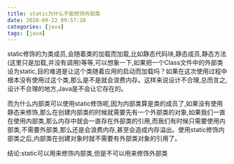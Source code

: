 ```yaml
---
title: static为什么不能修饰外部类
date: 2020-09-22 09:57:18
categories: [java]
tags: [java]
---
```

static修饰的为类成员,会随着类的加载而加载,比如静态代码块,静态成员,静态方法(这里只是加载,并没有调用)等等,可以想象一下,如果把一个Class文件中的外部类设为static,目的难道是让这个类随着应用的启动而加载吗？如果在这次使用过程中根本没有使用过这个类,那么是不是就会浪费内存。这样来说设计不合理,总而言之,设计不合理的地方,Java是不会让它存在的。

而为什么内部类可以使用static修饰呢,因为内部类算是类的成员了,如果没有使用静态来修饰,那么在创建内部类的时候就需要先有一个外部类的对象,如果我们一直在使用内部类,那么内存中就会一直存在外部类的引用,而我们有时候只需要使用内部类,不需要外部类,那么还是会浪费内存,甚至会造成内存溢出。使用static修饰内部类之后,内部类在创建对象时就不需要有外部类对象的引用了。

结论:static可以用来修饰内部类,但是不可以用来修饰外部类
